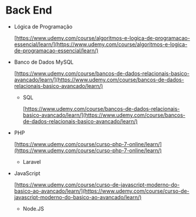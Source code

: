 # Back End

- Lógica de Programação

    [https://www.udemy.com/course/algoritmos-e-logica-de-programacao-essencial/learn/](https://www.udemy.com/course/algoritmos-e-logica-de-programacao-essencial/learn/)

- Banco de Dados MySQL

    [https://www.udemy.com/course/bancos-de-dados-relacionais-basico-avancado/learn/](https://www.udemy.com/course/bancos-de-dados-relacionais-basico-avancado/learn/)

    - SQL

        [https://www.udemy.com/course/bancos-de-dados-relacionais-basico-avancado/learn/](https://www.udemy.com/course/bancos-de-dados-relacionais-basico-avancado/learn/)

- PHP

    [https://www.udemy.com/course/curso-php-7-online/learn/](https://www.udemy.com/course/curso-php-7-online/learn/)

    - Laravel
- JavaScript

    [https://www.udemy.com/course/curso-de-javascript-moderno-do-basico-ao-avancado/learn/](https://www.udemy.com/course/curso-de-javascript-moderno-do-basico-ao-avancado/learn/)

    - Node.JS